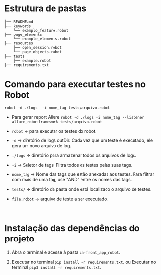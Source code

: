 # Estrutura de pastas
```
├── README.md
├── keywords
    └── exemplo_feature.robot
├── page_elements
    └── example_elements.robot
├── resources
    ├── open_session.robot
    └── page_objects.robot
├── tests
    ├── example.robot
├── requirements.txt
```

# Comando para executar testes no Robot

`robot -d ./logs  -i nome_tag tests/arquivo.robot`
* Para gerar report Allure
`robot -d ./logs -i nome_tag --listener allure_robotframework tests/arquivo.robot`

* `robot` -> para executar os testes do robot.

* `-d` -> diretório de logs outDir. Cada vez que um teste é executado, ele gera um novo arquivo de log.

* `./logs` -> diretório para armazenar todos os arquivos de logs.

* `-i` -> Seletor de tags. Filtra todos os testes pelas suas tags.

* `nome_tag` -> Nome das tags que estão anexadas aos testes. Para filtrar com mais de uma tag, use "AND" entre os nomes das tags.

* `tests/` -> diretório da pasta onde está localizado o arquivo de testes.

* `file.robot` -> arquivo de teste a ser executado.
<br  />

# Instalação das dependências do projeto

1. Abra o terminal e acesse à pasta `qa-front_app_robot`.

2. Executar no terminal `pip install -r requirements.txt`.
    ou
   Executar no terminal `pip3 install -r requirements.txt`.

<br  />
<br  />